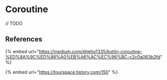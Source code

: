 # Coroutine

// TODO



## References

{% embed url="https://medium.com/@jeho1335/kotlin-coroutine-%ED%8A%9C%ED%86%A0%EB%A6%AC%EC%96%BC-c2c0a063b2fd" %}

{% embed url="https://tourspace.tistory.com/150" %}



